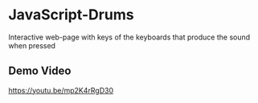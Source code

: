 # JavaScript-Drums
Interactive web-page with keys of the keyboards that produce the sound when pressed
## Demo Video
https://youtu.be/mp2K4rRgD30
